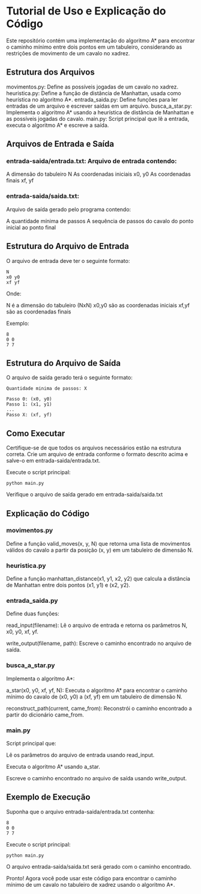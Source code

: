 # Tutorial de Uso e Explicação do Código

Este repositório contém uma implementação do algoritmo A* para encontrar o caminho mínimo entre dois pontos em um tabuleiro, considerando as restrições de movimento de um cavalo no xadrez.

## Estrutura dos Arquivos

movimentos.py: Define as possíveis jogadas de um cavalo no xadrez.
heuristica.py: Define a função de distância de Manhattan, usada como heurística no algoritmo A*.
entrada_saida.py: Define funções para ler entradas de um arquivo e escrever saídas em um arquivo.
busca_a_star.py: Implementa o algoritmo A* usando a heurística de distância de Manhattan e as possíveis jogadas do cavalo.
main.py: Script principal que lê a entrada, executa o algoritmo A* e escreve a saída.

## Arquivos de Entrada e Saída

### entrada-saida/entrada.txt: Arquivo de entrada contendo:

A dimensão do tabuleiro N
As coordenadas iniciais x0, y0
As coordenadas finais xf, yf

### entrada-saida/saida.txt: 

Arquivo de saída gerado pelo programa contendo:

A quantidade mínima de passos
A sequência de passos do cavalo do ponto inicial ao ponto final

## Estrutura do Arquivo de Entrada

O arquivo de entrada deve ter o seguinte formato:

```
N
x0 y0
xf yf
```

Onde:

N é a dimensão do tabuleiro (NxN)
x0,y0 são as coordenadas iniciais
xf,yf são as coordenadas finais

Exemplo:

```
8
0 0
7 7
```

## Estrutura do Arquivo de Saída

O arquivo de saída gerado terá o seguinte formato:

```
Quantidade minima de passos: X

Passo 0: (x0, y0)
Passo 1: (x1, y1)
...
Passo X: (xf, yf)
```

## Como Executar

Certifique-se de que todos os arquivos necessários estão na estrutura correta.
Crie um arquivo de entrada conforme o formato descrito acima e salve-o em entrada-saida/entrada.txt.

Execute o script principal:

```
python main.py
```

Verifique o arquivo de saída gerado em entrada-saida/saida.txt

## Explicação do Código

### movimentos.py

Define a função valid_moves(x, y, N) que retorna uma lista de movimentos válidos do cavalo a partir da posição (x, y) em um tabuleiro de dimensão N.

### heuristica.py

Define a função manhattan_distance(x1, y1, x2, y2) que calcula a distância de Manhattan entre dois pontos (x1, y1) e (x2, y2).

### entrada_saida.py

Define duas funções:

read_input(filename): Lê o arquivo de entrada e retorna os parâmetros N, x0, y0, xf, yf.

write_output(filename, path): Escreve o caminho encontrado no arquivo de saída.

### busca_a_star.py

Implementa o algoritmo A*:

a_star(x0, y0, xf, yf, N): Executa o algoritmo A* para encontrar o caminho mínimo do cavalo de (x0, y0) a (xf, yf) em um tabuleiro de dimensão N.

reconstruct_path(current, came_from): Reconstrói o caminho encontrado a partir do dicionário came_from.

### main.py

Script principal que:

Lê os parâmetros do arquivo de entrada usando read_input.

Executa o algoritmo A* usando a_star.

Escreve o caminho encontrado no arquivo de saída usando write_output.

## Exemplo de Execução

Suponha que o arquivo entrada-saida/entrada.txt contenha:

```
8
0 0
7 7
```

Execute o script principal:

```
python main.py
```

O arquivo entrada-saida/saida.txt será gerado com o caminho encontrado.

Pronto! Agora você pode usar este código para encontrar o caminho mínimo de um cavalo no tabuleiro de xadrez usando o algoritmo A*.
